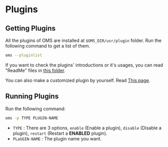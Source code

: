 # Plugins

## Getting Plugins

All the plugins of OMS are installed at `$OMS_DIR/usr/plugin` folder. Run the following command to get a list of them.

```sh
oms --pluginlist
```

If you want to check the plugins' introductions or it's usages, you can read "ReadMe" files in [this folder](https://github.com/ohmysh/ohmysh/tree/main/usr/plugin).

You can also make a customized plugin by yourself. Read [This page](https://github.com/ohmysh/ohmysh/blob/main/usr/plugin/readme.md).

## Running Plugins

Run the following command:

```sh
oms -p TYPE PLUGIN-NAME
```

- `TYPE` : There are 3 options, `enable` (Enable a plugin), `disable` (Disable a plugin), `restart` (Restart a **ENABLED** plugin).
- `PLaUGIN-NAME` : The plugin name you want.
